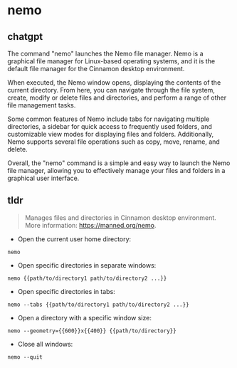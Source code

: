 # nemo 
## chatgpt 
The command "nemo" launches the Nemo file manager. Nemo is a graphical file manager for Linux-based operating systems, and it is the default file manager for the Cinnamon desktop environment. 

When executed, the Nemo window opens, displaying the contents of the current directory. From here, you can navigate through the file system, create, modify or delete files and directories, and perform a range of other file management tasks.

Some common features of Nemo include tabs for navigating multiple directories, a sidebar for quick access to frequently used folders, and customizable view modes for displaying files and folders. Additionally, Nemo supports several file operations such as copy, move, rename, and delete.

Overall, the "nemo" command is a simple and easy way to launch the Nemo file manager, allowing you to effectively manage your files and folders in a graphical user interface. 

## tldr 
 
> Manages files and directories in Cinnamon desktop environment.
> More information: <https://manned.org/nemo>.

- Open the current user home directory:

`nemo`

- Open specific directories in separate windows:

`nemo {{path/to/directory1 path/to/directory2 ...}}`

- Open specific directories in tabs:

`nemo --tabs {{path/to/directory1 path/to/directory2 ...}}`

- Open a directory with a specific window size:

`nemo --geometry={{600}}x{{400}} {{path/to/directory}}`

- Close all windows:

`nemo --quit`
